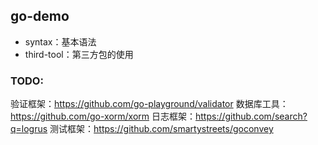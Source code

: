 ## go-demo

- syntax：基本语法
- third-tool：第三方包的使用

### TODO: 

验证框架：https://github.com/go-playground/validator
数据库工具：https://github.com/go-xorm/xorm
日志框架：https://github.com/search?q=logrus
测试框架：https://github.com/smartystreets/goconvey
